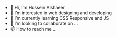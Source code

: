 - 👋 Hi, I’m Hussein Alshaeer
- 👀 I’m interested in web designing and developing
- 🌱 I’m currently learning CSS Responsive and JS
- 💞️ I’m looking to collaborate on ...
- 📫 How to reach me ...

<!---
HusseinAlshaeer/HusseinAlshaeer is a ✨ special ✨ repository because its `README.md` (this file) appears on your GitHub profile.
You can click the Preview link to take a look at your changes.
--->
